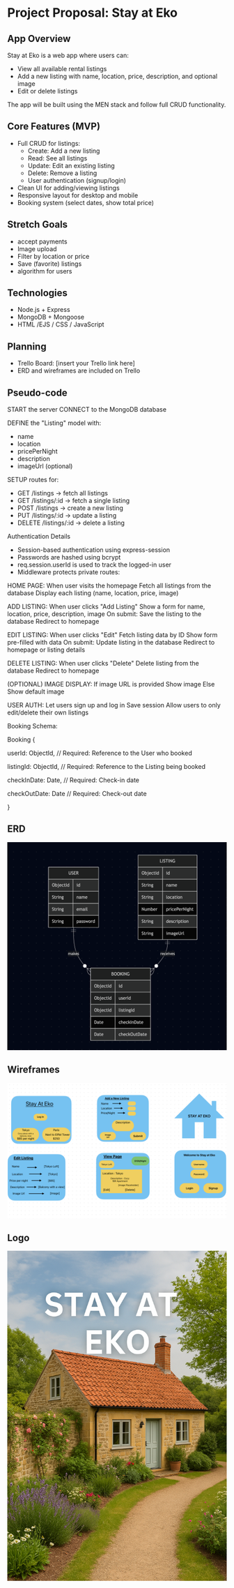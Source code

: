 # Project Proposal: Stay at Eko

## App Overview

Stay at Eko is a web app where users can:
- View all available rental listings
- Add a new listing with name, location, price, description, and optional image
- Edit or delete listings

The app will be built using the MEN stack and follow full CRUD functionality.

## Core Features (MVP)

- Full CRUD for listings:
  - Create: Add a new listing
  - Read: See all listings
  - Update: Edit an existing listing
  - Delete: Remove a listing
  - User authentication (signup/login)
- Clean UI for adding/viewing listings
- Responsive layout for desktop and mobile
- Booking system (select dates, show total price)

## Stretch Goals
- accept payments
- Image upload
- Filter by location or price
- Save (favorite) listings
- algorithm for users 

## Technologies

- Node.js + Express
- MongoDB + Mongoose
- HTML /EJS / CSS / JavaScript


## Planning

- Trello Board: [insert your Trello link here]
- ERD and wireframes are included on Trello

## Pseudo-code

START the server
CONNECT to the MongoDB database

DEFINE the "Listing" model with:
  - name
  - location
  - pricePerNight
  - description
  - imageUrl (optional)

SETUP routes for:
  - GET /listings         → fetch all listings
  - GET /listings/:id     → fetch a single listing
  - POST /listings        → create a new listing
  - PUT /listings/:id     → update a listing
  - DELETE /listings/:id  → delete a listing

 Authentication Details
- Session-based authentication using express-session
- Passwords are hashed using bcrypt
- req.session.userId is used to track the logged-in user
- Middleware protects private routes:
 


HOME PAGE:
  When user visits the homepage
    Fetch all listings from the database
    Display each listing (name, location, price, image)

ADD LISTING:
  When user clicks "Add Listing"
    Show a form for name, location, price, description, image
    On submit:
      Save the listing to the database
      Redirect to homepage

EDIT LISTING:
  When user clicks "Edit"
    Fetch listing data by ID
    Show form pre-filled with data
    On submit:
      Update listing in the database
      Redirect to homepage or listing details

DELETE LISTING:
  When user clicks "Delete"
    Delete listing from the database
    Redirect to homepage

(OPTIONAL) IMAGE DISPLAY:
  If image URL is provided
    Show image
  Else
    Show default image

 USER AUTH:
  Let users sign up and log in
  Save session
  Allow users to only edit/delete their own listings


Booking Schema:

Booking {
  
  userId:      ObjectId,    // Required: Reference to the User who booked
  
  listingId:   ObjectId,    // Required: Reference to the Listing being booked
  
  checkInDate: Date,        // Required: Check-in date
  
  checkOutDate: Date        // Required: Check-out date
  
}


## ERD 

![ERD Diagram](https://github.com/EkoDre/Stay-At-Eko/blob/main/Assets/ERD%20diagram%20.png) 


## Wireframes


![Stay at Eko Wireframes](https://github.com/EkoDre/Stay-At-Eko/blob/main/Assets/stayekoWireframe.png)


## Logo

![Stay at Eko Preview](https://github.com/EkoDre/Stay-At-Eko/blob/main/Assets/StayatEkopreview.png)

